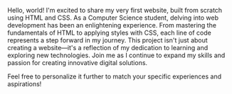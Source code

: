

Hello, world! I'm excited to share my very first website, built from scratch using HTML and CSS. As a Computer Science student, delving into web development has been an enlightening experience. From mastering the fundamentals of HTML to applying styles with CSS, each line of code represents a step forward in my journey. This project isn't just about creating a website—it's a reflection of my dedication to learning and exploring new technologies. Join me as I continue to expand my skills and passion for creating innovative digital solutions.

Feel free to personalize it further to match your specific experiences and aspirations!

